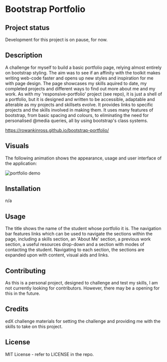 # Bootstrap Portfolio

## Project status
Development for this project is on pause, for now.

## Description
A challenge for myself to build a basic portfolio page, relying almost entirely on bootstrap styling. The aim was to see if an affinity with the toolkit makes writing web-code faster and opens up new styles and inspiration for me with page design. The page showcases my skills aquired to date, my completed projects and different ways to find out more about me and my work. As with my 'responsive-portfolio' project (see repo), it is just a shell of a portfolio, but it is designed and written to be accessible, adaptable and alterable as my projects and skillsets evolve. It provides links to specific projects and the skills involved in making them. It uses many features of bootstrap, from basic spacing and colours, to eliminating the need for personalised @media queries, all by using bootstrap's class systems.

https://rowankinross.github.io/bootstrap-portfolio/

## Visuals
The following animation shows the appearance, usage and user interface of the application:

![portfolio demo](./images/bootstrap-portfolio-deployed.gif)

## Installation
n/a

## Usage
The title shows the name of the student whose portfolio it is. The navigation bar features links which can be used to navigate the sections within the page, including a skills section, an 'About Me' section, a previous work section, a useful resources drop-down and a section with modes of contacting the student. Navigating to each section, the sections are expanded upon with content, visual aids and links.

## Contributing
As this is a personal project, designed to challenge and test my skills, I am not currently looking for contributors. However, there may be a opening for this in the future.

## Credits

edX challenge materials for setting the challenge and providing me with the skills to take on this project.

## License

MIT License - refer to LICENSE in the repo.
